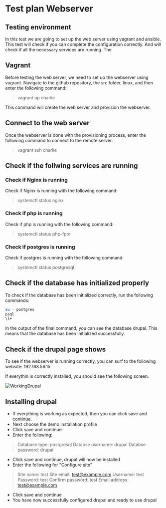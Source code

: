 # Test plan Webserver

## Testing environment

In this test we are going to set up the web server using vagrant and ansible. This test will check if you can complete the configuration correctly. And will check if all the necessary services are running. The

## Vagrant

Before testing the web server, we need to set up the webserver using vagrant. Navigate to the github repository, the src folder, linux, and then enter the following command:

> vagrant up charlie

This command will create the web server and provision the webserver.

## Connect to the web server

Once the webserver is done with the provisioning process, enter the following command to connect to the remote server.

> vagrant ssh charlie

## Check if the follwing services are running

### Check if Nginx is running

Check if Nginx is running with the following command:

> systemctl status nginx

### Check if php is running

Check if php is running with the following command:

> systemctl status php-fpm

### Check if postgres is running

Check if postgres is running with the following command:

> systemctl status postgresql

## Check if the database has initialized properly

To check if the database has been initialized correctly, run the following commands:

```bash
su - postgres
psql
\l+
```
In the output of the final command, you can see the database drupal. This means that the database has been initialized successfully.

## Check if the drupal page shows

To see if the webserver is running correctly, you can surf to the following website: 192.168.56.15

If everythin is correctly installed, you should see the following screen.

![WorkingDrupal](https://websitesetup.org/wp-content/uploads/2019/02/drupal-installation-step-1-768x418.jpg)

## Installing drupal

- If everything is working as expected, then you can click save and continue.
- Next choose the demo installation profile
- Click save and continue
- Enter the following:

> Database type: postgresql
> Databse username: drupal
> Databse password: drupal

- Click save and continue, drupal will now be installed
- Enter the following for "Configure site"

> Site name: test
> Site email: test@example.com
> Username: test
> Password: test
> Confirm password: test
> Email address: test@example.com

- Click save and continue
- You have now successfully configured drupal and ready to use drupal
